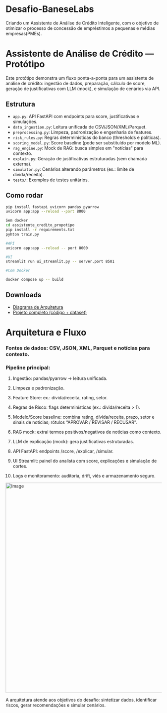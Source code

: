# Desafio-BaneseLabs
Criando um Assistente de Análise de Crédito Inteligente, com o objetivo de otimizar o processo de concessão de empréstimos a pequenas e médias empresas(PMEs).
# Assistente de Análise de Crédito — Protótipo

Este protótipo demonstra um fluxo ponta-a-ponta para um assistente de análise de crédito:
ingestão de dados, preparação, cálculo de score, geração de justificativas com LLM (mock),
e simulação de cenários via API.

## Estrutura
- `app.py`: API FastAPI com endpoints para score, justificativas e simulações.
- `data_ingestion.py`: Leitura unificada de CSV/JSON/XML/Parquet.
- `preprocessing.py`: Limpeza, padronização e engenharia de features.
- `risk_rules.py`: Regras determinísticas do banco (thresholds e políticas).
- `scoring_model.py`: Score baseline (pode ser substituído por modelo ML).
- `rag_engine.py`: Mock de RAG: busca simples em "notícias" para contexto.
- `explain.py`: Geração de justificativas estruturadas (sem chamada externa).
- `simulator.py`: Cenários alterando parâmetros (ex.: limite de dívida/receita).
- `tests/`: Exemplos de testes unitários.

## Como rodar
```bash
pip install fastapi uvicorn pandas pyarrow
uvicorn app:app --reload --port 8000

Sem docker
cd assistente_credito_propotipo
pip install -r requirements.txt
pyhton train.py

#API
uvicorn app:app --reload -- port 8000

#UI
streamlit run ui_streamlit.py -- server.port 8501

#Com Docker

docker compose up -- build

```

## Downloads
- [Diagrama de Arquitetura](arquitetura_baneselabs.png)
- [Projeto completo (código + dataset)](Desafio-BaneseLabs.zip)
# Arquitetura e Fluxo

### Fontes de dados: CSV, JSON, XML, Parquet e notícias para contexto.

### Pipeline principal:

01. Ingestão: pandas/pyarrow → leitura unificada.

02. Limpeza e padronização.

03. Feature Store: ex.: dívida/receita, rating, setor.

04. Regras de Risco: flags determinísticas (ex.: dívida/receita > 1).

05. Modelo/Score baseline: combina rating, dívida/receita, prazo, setor e sinais de notícias; rótulos “APROVAR / REVISAR / RECUSAR”.

06. RAG mock: extrai termos positivos/negativos de notícias como contexto.

07. LLM de explicação (mock): gera justificativas estruturadas.

08. API FastAPI: endpoints /score, /explicar, /simular.

09. UI Streamlit: painel do analista com score, explicações e simulação de cortes.

10. Logs e monitoramento: auditoria, drift, viés e armazenamento seguro.


 <img width="540" height="675" alt="Image" src="https://github.com/user-attachments/assets/b91c7ad0-4e1f-41e5-ae2d-9c1b3c4a167e" />

A arquitetura atende aos objetivos do desafio: sintetizar dados, identificar riscos, gerar recomendações e simular cenários.

